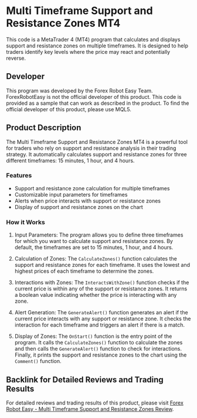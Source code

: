 # Multi Timeframe Support and Resistance Zones MT4

This code is a MetaTrader 4 (MT4) program that calculates and displays support and resistance zones on multiple timeframes. It is designed to help traders identify key levels where the price may react and potentially reverse.

## Developer

This program was developed by the Forex Robot Easy Team. ForexRobotEasy is not the official developer of this product. This code is provided as a sample that can work as described in the product. To find the official developer of this product, please use MQL5.

## Product Description

The Multi Timeframe Support and Resistance Zones MT4 is a powerful tool for traders who rely on support and resistance analysis in their trading strategy. It automatically calculates support and resistance zones for three different timeframes: 15 minutes, 1 hour, and 4 hours.

### Features

- Support and resistance zone calculation for multiple timeframes
- Customizable input parameters for timeframes
- Alerts when price interacts with support or resistance zones
- Display of support and resistance zones on the chart

### How it Works

1. Input Parameters: The program allows you to define three timeframes for which you want to calculate support and resistance zones. By default, the timeframes are set to 15 minutes, 1 hour, and 4 hours.

2. Calculation of Zones: The `CalculateZones()` function calculates the support and resistance zones for each timeframe. It uses the lowest and highest prices of each timeframe to determine the zones.

3. Interactions with Zones: The `InteractsWithZone()` function checks if the current price is within any of the support or resistance zones. It returns a boolean value indicating whether the price is interacting with any zone.

4. Alert Generation: The `GenerateAlert()` function generates an alert if the current price interacts with any support or resistance zone. It checks the interaction for each timeframe and triggers an alert if there is a match.

5. Display of Zones: The `OnStart()` function is the entry point of the program. It calls the `CalculateZones()` function to calculate the zones and then calls the `GenerateAlert()` function to check for interactions. Finally, it prints the support and resistance zones to the chart using the `Comment()` function.

## Backlink for Detailed Reviews and Trading Results

For detailed reviews and trading results of this product, please visit [Forex Robot Easy - Multi Timeframe Support and Resistance Zones Review](https://forexroboteasy.com/forex-robot-review/review-mt4s-multi-timeframe-support-resistance-zones/).
